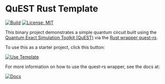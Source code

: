 # QuEST Rust Template

[![Build](https://github.com/drewsilcock/quest-rs-template/workflows/Build/badge.svg)](https://github.com/drewsilcock/quest-rs-template/actions?query=workflow%3ABuild)
[![License: MIT](https://img.shields.io/badge/License-MIT-yellow.svg)](https://opensource.org/licenses/MIT)

This binary project demonstrates a simple quantum circuit built using the [Quantum Exact Simulation Toolkit (QuEST)]() via the [Rust wrapper quest-rs](https://github.com/drewsilcock/quest-rs).

To use this as a starter project, click this button:

[![Use Template](https://img.shields.io/badge/Starter%20Template-Use-orange.svg)](https://github.com/drewsilcock/quest-rs-template/generate)

For more information on how to use the quest-rs wrapper, see the docs at:

[![Docs](https://docs.rs/quest-rs/badge.svg)](https://docs.rs/quest-rs)
